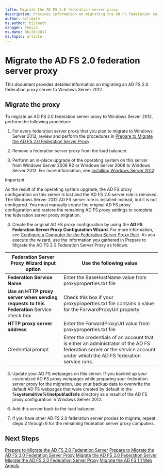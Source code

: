 ```yaml
---
title: Migrate the AD FS 2.0 federation server proxy
description: Provides information on migrating the AD FS federation server proxy to Windows Server 2012.
author: billmath
ms.author: billmath
manager: femila
ms.date: 06/28/2017
ms.topic: article
---
```


# Migrate the AD FS 2.0 federation server proxy
This document provides detailed information on migrating an AD FS 2.0 federation proxy server to Windows Server 2012.

## Migrate the proxy

To migrate an AD FS 2.0 federation server proxy to Windows Server 2012, perform the following procedure:

1.  For every federation server proxy that you plan to migrate to Windows Server 2012, review and perform the procedures in [Prepare to Migrate the AD FS 2.0 Federation Server Proxy](prepare-to-migrate-ad-fs-fed-proxy.md).

2.  Remove a federation server proxy from the load balancer.

3.  Perform an in-place upgrade of the operating system on this server from Windows Server 2008 R2 or Windows Server 2008 to Windows Server 2012. For more information, see [Installing Windows Server 2012](/previous-versions/windows/it-pro/windows-server-2012-R2-and-2012/jj134246(v=ws.11)).

> [!IMPORTANT]
>  As the result of the operating system upgrade, the AD FS proxy configuration on this server is lost and the AD FS 2.0 server role is removed. The Windows Server 2012 AD FS server role is installed instead, but it is not configured. You must manually create the original AD FS proxy configuration and restore the remaining AD FS proxy settings to complete the federation server proxy migration.

4. Create the original AD FS proxy configuration by using the **AD FS Federation Server Proxy Configuration Wizard**. For more information, see [Configure a Computer for the Federation Server Proxy Role](configure-a-computer-for-the-federation-server-proxy-role.md). As you execute the wizard, use the information you gathered in Prepare to Migrate the AD FS 2.0 Federation Server Proxy as follows:


|**Federation Server Proxy Wizard input option**|**Use the following value**|
|-----|-----|
|**Federation Service Name**|Enter the BaseHostName value from proxyproperties.txt file|
|**Use an HTTP proxy server when sending requests to this Federation** Service check box|Check this box if your proxyproperties.txt file contains a value for the ForwardProxyUrl property|
|**HTTP proxy server address**|Enter the ForwardProxyUrl value from proxyproperties.txt file|
|Credential prompt|Enter the credentials of an account that is either an administrator of the AD FS federation server or the service account under which the AD FS federation service runs.|

5. Update your AD FS webpages on this server. If you backed up your customized AD FS proxy webpages while preparing your federation server proxy for the migration, use your backup data to overwrite the default AD FS webpages that were created by default in the **%systemdrive%\inetpub\adfs\ls** directory as a result of the AD FS proxy configuration in Windows Server 2012.

6. Add this server back to the load balancer.

7. If you have other AD FS 2.0 federation server proxies to migrate, repeat steps 2 through 6 for the remaining federation server proxy computers.


## Next Steps
 [Prepare to Migrate the AD FS 2.0 Federation Server](prepare-to-migrate-ad-fs-fed-server.md)
 [Prepare to Migrate the AD FS 2.0 Federation Server Proxy](prepare-to-migrate-ad-fs-fed-proxy.md)
 [Migrate the AD FS 2.0 Federation Server](migrate-the-ad-fs-fed-server.md)
 [Migrate the AD FS 2.0 Federation Server Proxy](migrate-the-ad-fs-2-fed-server-proxy.md)
 [Migrate the AD FS 1.1 Web Agents](migrate-the-ad-fs-web-agent.md)
